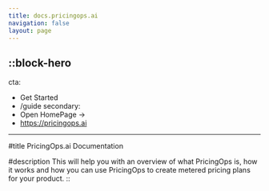 ```yaml
---
title: docs.pricingops.ai
navigation: false
layout: page
---
```


::block-hero
---
cta:
  - Get Started
  - /guide
secondary:
  - Open HomePage →
  - https://pricingops.ai
<!-- snippet: npm install my-lib -->
---

#title
PricingOps.ai Documentation

#description
This will help you with an overview of what PricingOps is, how it works and how you can use PricingOps to create metered pricing plans for your product.
::
